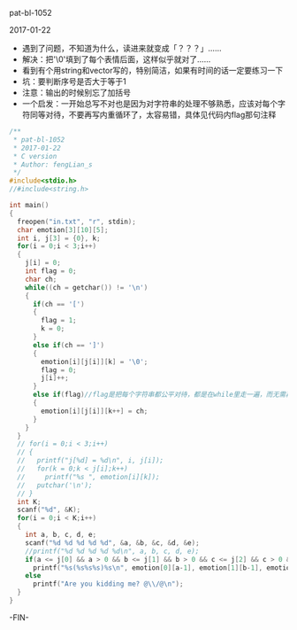 pat-bl-1052

2017-01-22

- 遇到了问题，不知道为什么，读进来就变成「？？？」……
- 解决：把'\0'填到了每个表情后面，这样似乎就对了……
- 看到有个用string和vector写的，特别简洁，如果有时间的话一定要练习一下
- 坑：要判断序号是否大于等于1
- 注意：输出的时候别忘了加括号
- 一个启发：一开始总写不对也是因为对字符串的处理不够熟悉，应该对每个字符同等对待，不要再写内重循环了，太容易错，具体见代码内flag那句注释

```c
/**
 * pat-bl-1052
 * 2017-01-22
 * C version
 * Author: fengLian_s
 */
#include<stdio.h>
//#include<string.h>

int main()
{
  freopen("in.txt", "r", stdin);
  char emotion[3][10][5];
  int i, j[3] = {0}, k;
  for(i = 0;i < 3;i++)
  {
    j[i] = 0;
    int flag = 0;
    char ch;
    while((ch = getchar()) != '\n')
    {
      if(ch == '[')
      {
        flag = 1;
        k = 0;
      }
      else if(ch == ']')
      {
        emotion[i][j[i]][k] = '\0';
        flag = 0;
        j[i]++;
      }
      else if(flag)//flag是把每个字符串都公平对待，都是在while里走一遍，而无需再写内重循环
      {
        emotion[i][j[i]][k++] = ch;
      }
    }
  }
  // for(i = 0;i < 3;i++)
  // {
  //   printf("j[%d] = %d\n", i, j[i]);
  //   for(k = 0;k < j[i];k++)
  //     printf("%s ", emotion[i][k]);
  //   putchar('\n');
  // }
  int K;
  scanf("%d", &K);
  for(i = 0;i < K;i++)
  {
    int a, b, c, d, e;
    scanf("%d %d %d %d %d", &a, &b, &c, &d, &e);
    //printf("%d %d %d %d %d\n", a, b, c, d, e);
    if(a <= j[0] && a > 0 && b <= j[1] && b > 0 && c <= j[2] && c > 0 && d <= j[1] && d > 0 && e <= j[0] && e > 0)
      printf("%s(%s%s%s)%s\n", emotion[0][a-1], emotion[1][b-1], emotion[2][c-1], emotion[1][d-1], emotion[0][e-1]);
    else
      printf("Are you kidding me? @\\/@\n");
  }
}
```
-FIN-

